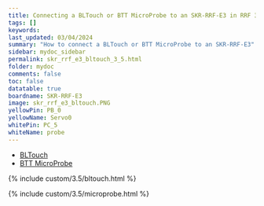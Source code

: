 ```yaml
---
title: Connecting a BLTouch or BTT MicroProbe to an SKR-RRF-E3 in RRF 3.5.0 Onwards
tags: []
keywords: 
last_updated: 03/04/2024
summary: "How to connect a BLTouch or BTT MicroProbe to an SKR-RRF-E3"
sidebar: mydoc_sidebar
permalink: skr_rrf_e3_bltouch_3_5.html
folder: mydoc
comments: false
toc: false
datatable: true
boardname: SKR-RRF-E3
image: skr_rrf_e3_bltouch.PNG
yellowPin: PB_0
yellowName: Servo0
whitePin: PC_5
whiteName: probe
---
```


<ul id="profileTabs" class="nav nav-tabs">
  <li class="active"><a class="noCrossRef" href="#bltouch" data-toggle="tab">BLTouch</a></li>  
	<li><a class="noCrossRef" href="#micro" data-toggle="tab">BTT MicroProbe</a></li>
</ul>
  <div class="tab-content">
<div role="tabpanel" class="tab-pane active" id="bltouch" markdown="1">

{% include custom/3.5/bltouch.html %}

</div>

<div role="tabpanel" class="tab-pane" id="micro" markdown="1">

{% include custom/3.5/microprobe.html %}

</div>

</div>
